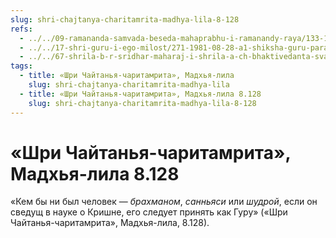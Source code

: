```yaml
---
slug: shri-chajtanya-charitamrita-madhya-lila-8-128
refs:
  - ../../09-ramananda-samvada-beseda-mahaprabhu-i-ramanandy-raya/133-1982-05-13-a-lichnost-i-sokrovennoe-ya-ramanandy-raya.md
  - ../../17-shri-guru-i-ego-milost/271-1981-08-28-a1-shiksha-guru-parampara.md
  - ../../67-shrila-b-r-sridhar-maharaj-i-shrila-a-ch-bhaktivedanta-svami-prabhupada/1070-1981-08-14-a3-bhaktivedanta-svami-primer-nitya-siddhi.md
tags:
  - title: «Шри Чайтанья-чаритамрита», Мадхья-лила
    slug: shri-chajtanya-charitamrita-madhya-lila
  - title: «Шри Чайтанья-чаритамрита», Мадхья-лила 8.128
    slug: shri-chajtanya-charitamrita-madhya-lila-8-128
---
```


# «Шри Чайтанья-чаритамрита», Мадхья-лила 8.128

«Кем бы ни был человек — *брахманом*, *санньяси* или *шудрой*, если он сведущ в науке о Кришне, его следует принять как Гуру» («Шри Чайтанья-чаритамрита», Мадхья-лила, 8.128).


